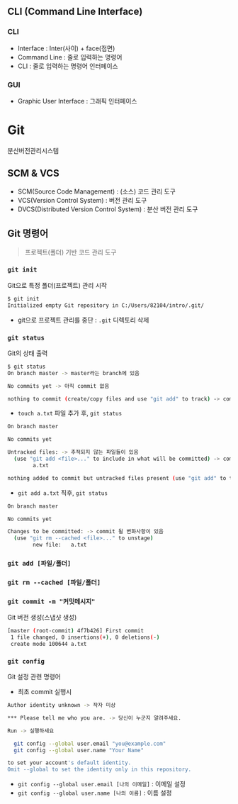 ## CLI (Command Line Interface)

### CLI

* Interface : Inter(사이) + face(접면)
* Command Line : 줄로 입력하는 명령어
* CLI : 줄로 입력하는 명령어 인터페이스

### GUI

* Graphic User Interface : 그래픽 인터페이스



# Git

분산버전관리시스템

## SCM & VCS

- SCM(Source Code Management) : (소스) 코드 관리 도구
- VCS(Version Control System) : 버전 관리 도구
- DVCS(Distributed Version Control System) : 분산 버전 관리 도구



## Git 명령어

> 프로젝트(폴더) 기반 코드 관리 도구



### `git init`

Git으로 특정 폴더(프로젝트) 관리 시작

```bash
$ git init
Initialized empty Git repository in C:/Users/82104/intro/.git/
```

- git으로 프로젝트 관리를 중단 : `.git` 디렉토리 삭제



### `git status`

Git의 상태 출력

```bash
$ git status
On branch master -> master라는 branch에 있음

No commits yet -> 아직 commit 없음

nothing to commit (create/copy files and use "git add" to track) -> commit 할 것도 없음
```



- `touch a.txt` 파일 추가 후, `git status`

```bash
On branch master

No commits yet

Untracked files: -> 추적되지 않는 파일들이 있음
  (use "git add <file>..." to include in what will be committed) -> commit 하려면 add 해야함
        a.txt

nothing added to commit but untracked files present (use "git add" to track) -> commit하기 위한 파일이 추가 되지 않았음, 그러나 추적되지 않은 파일이 존재함
```

- `git add a.txt` 직후, `git status`

```bash
On branch master

No commits yet

Changes to be committed: -> commit 될 변화사항이 있음
  (use "git rm --cached <file>..." to unstage)
        new file:   a.txt
```



### `git add [파일/폴더]`

### `git rm --cached [파일/폴더]`



### `git commit -m "커밋메시지"`

Git 버전 생성(스냅샷 생성)

```bash
[master (root-commit) 4f7b426] First commit
 1 file changed, 0 insertions(+), 0 deletions(-)
 create mode 100644 a.txt
```



### `git config`

Git 설정 관련 명령어

- 최초 commit 실행시

```bash
Author identity unknown -> 작자 미상

*** Please tell me who you are. -> 당신이 누군지 알려주세요.

Run -> 실행하세요

  git config --global user.email "you@example.com"
  git config --global user.name "Your Name"

to set your account's default identity.
Omit --global to set the identity only in this repository.
```

- `git config --global user.email [나의 이메일]` : 이메일 설정
- `git config --global user.name [나의 이름]` : 이름 설정
